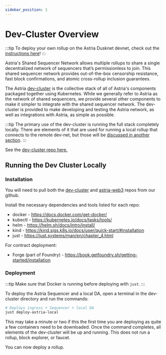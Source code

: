 ```yaml
---
sidebar_position: 1
---
```


# Dev-Cluster Overview

:::tip
To deploy your own rollup on the Astria Dusknet devnet, check out the
[instructions here](/docs/dusknet/overview/)!
:::

Astria's Shared Sequencer Network allows multiple rollups to share a single decentralized network of sequencers that’s permissionless to join. This shared sequencer network provides out-of-the-box censorship resistance, fast block confirmations, and atomic cross-rollup inclusion guarantees.

The Astria [dev-cluster](https://github.com/astriaorg/dev-cluster) is the
collective stack of all of Astria's components packaged together using
Kubernetes. While we generally refer to Astria as the network of shared
sequencers, we provide several other components to make it simpler to integrate
with the shared sequencer network. The dev-cluster is provided to make
developing and testing the Astria network, as well as integrations with Astria,
as simple as possible.

:::tip
The primary use of the dev-cluster is running the full stack completely locally.
There are elements of it that are used for running a local rollup that connects
to the remote dev-net, but those will be [discussed in another
section](/docs/dusknet/local-rollup-deployment/).
:::

See the [dev-cluster repo here.](https://github.com/astriaorg/dev-cluster)

## Running the Dev Cluster Locally

### Installation
You will need to pull both the [dev-cluster](https://github.com/astriaorg/dev-cluster) and [astria-web3](https://github.com/astriaorg/astria-web3) repos from our github.

Install the necessary dependencies and tools listed for each repo:

* docker - https://docs.docker.com/get-docker/
* kubectl - https://kubernetes.io/docs/tasks/tools/
* helm - https://helm.sh/docs/intro/install/
* kind - https://kind.sigs.k8s.io/docs/user/quick-start/#installation
* just - https://just.systems/man/en/chapter_4.html

For contract deployment:

* Forge (part of Foundry) - https://book.getfoundry.sh/getting-started/installation

### Deployment

:::tip
Make sure that Docker is running before deploying with `just`.
:::

To deploy the Astria Sequencer and a local DA, open a terminal in the dev-cluster directory and run the commands: 
```bash
# Deploys ingress + Sequencer + local DA
just deploy-astria-local
```

This may take a minute or two if this the first time you are deploying as quite
a few containers need to be downloaded. Once the command completes, all elements
of the dev-cluster will be up and running. This does not run a rollup, block
explorer, or faucet. 

You can now deploy a rollup.
